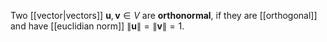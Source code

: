 
Two [[vector|vectors]] $\mathbf{u},\mathbf{v}\in V$ are **orthonormal**, if they are [[orthogonal]] and have [[euclidian norm]] $\| \mathbf{u} \| = \| \mathbf{v}\| = 1$.
